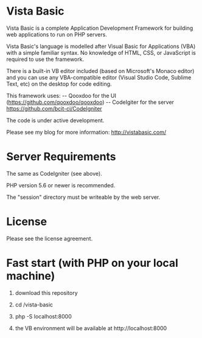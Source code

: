 # Vista Basic

Vista Basic is a complete Application Development Framework for building web
applications to run on PHP servers.

Vista Basic's language is modelled after Visual Basic for Applications (VBA) with a simple familiar syntax. No knowledge of HTML, CSS, or JavaScript is required to use the framework.

There is a built-in VB editor included (based on Microsoft's Monaco editor) and you can use any VBA-compatible editor (Visual Studio Code, Sublime Text, etc) on the desktop for code editing.

This framework uses:
-- Qooxdoo for the UI (https://github.com/qooxdoo/qooxdoo)
-- CodeIgiter for the server https://github.com/bcit-ci/CodeIgniter

The code is under active development.

Please see my blog for more information:
http://vistabasic.com/



# Server Requirements

The same as CodeIgniter (see above).

PHP version 5.6 or newer is recommended.

The "session" directory must be writeable by the web server.

# License

Please see the license agreement.


# Fast start (with PHP on your local machine)

1) download this repository

2) cd <DOWNLOAD DIR>/vista-basic

3) php -S localhost:8000

4) the VB environment will be available at http://localhost:8000


